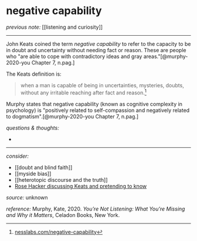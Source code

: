 # negative capability

_previous note:_ [[listening and curiosity]]

---

John Keats coined the term _negative capability_ to refer to the capacity to be in doubt and uncertainty without needing fact or reason. These are people who "are able to cope with contradictory ideas and gray areas."[@murphy-2020-you Chapter 7, n.pag.]

The Keats definition is:

> when a man is capable of being in uncertainties, mysteries, doubts, without any irritable reaching after fact and reason.[^1]

[^1]: [nesslabs.com/negative-capability](https://nesslabs.com/negative-capability)

Murphy states that negative capability (known as cognitive complexity in psychology) is "positively related to self-compassion and negatively related to dogmatism".[@murphy-2020-you Chapter 7, n.pag.]

_questions & thoughts:_

- 

--- 

_consider:_

- [[doubt and blind faith]]
- [[myside bias]]
- [[heterotopic discourse and the truth]]
- [Rose Hacker discussing Keats and pretending to know](https://www.skellis.net/blog/rose-hacker)


_source:_ unknown

_reference:_ Murphy, Kate, 2020. _You’re Not Listening: What You’re Missing and Why it Matters_, Celadon Books, New York.


